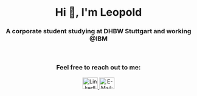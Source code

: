 <div align="center">
    <h1>Hi 👋, I'm Leopold</h1>
    <h3>A corporate student studying at DHBW Stuttgart and working @IBM</h3>
    <br />
    <h3>Feel free to reach out to me:</h3>
    <a href="https://linkedin.com/in/leopold-fuchs" target="blank">
        <img src="https://raw.githubusercontent.com/rahuldkjain/github-profile-readme-generator/master/src/images/icons/Social/linked-in-alt.svg" alt="LinkedIn: leopold-fuchs" height="30" width="40" />
    </a>
    <a href="mailto:kontakt@leopold-fuchs.de" target="blank">
        <img src="https://raw.githubusercontent.com/google/material-design-icons/master/src/communication/email/materialicons/24px.svg" alt="E-Mail: kontakt@leopold-fuchs.de" height="30" width="40" />
    </a>
</div>
